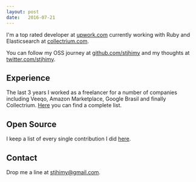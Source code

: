 ```yaml
---
layout: post
date:   2016-07-21
---
```


I'm a top rated developer at [upwork.com](http://upwork.com) currently working with Ruby and Elasticsearch at [collectrium.com](http://collectrium.com).

You can follow my OSS journey at [github.com/stjhimy](https://github.com/stjhimy) and my thoughts at [twitter.com/stjhimy](https://twitter.com/stjhimy).

## Experience
The last 3 years I worked as a freelancer for a number of companies including Veeqo, Amazon Marketplace, Google Brasil and finally Collectrium.
[Here](/humans.txt) you can find a complete list.

## Open Source
I keep a list of every single contribution I did [here](/humans.txt).

## Contact
Drop me a line at [stjhimy@gmail.com](mailto:stjhimy@gmail.com).
